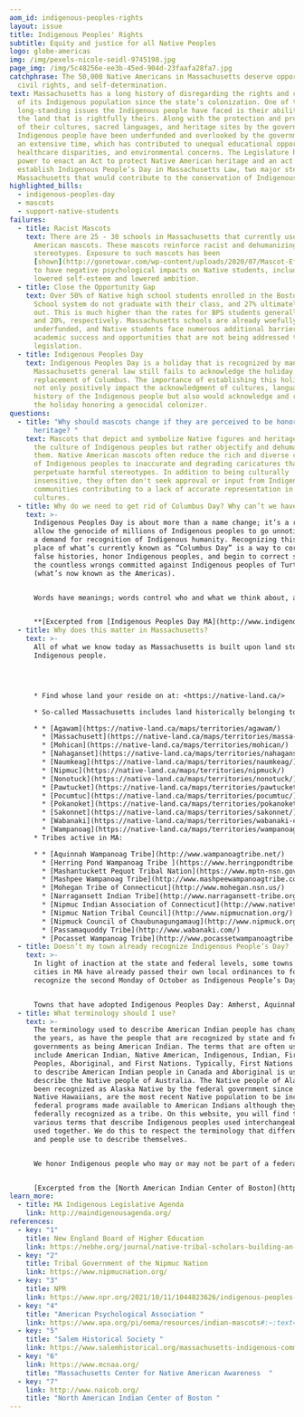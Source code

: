```yaml
---
aom_id: indigenous-peoples-rights
layout: issue
title: Indigenous Peoples' Rights
subtitle: Equity and justice for all Native Peoples
logo: globe-americas
img: /img/pexels-nicole-seidl-9745198.jpg
page_img: /img/5c48256e-ee3b-45ed-904d-23faafa28fa7.jpg
catchphrase: The 50,000 Native Americans in Massachusetts deserve opportunity,
  civil rights, and self-determination.
text: Massachusetts has a long history of disregarding the rights and concerns
  of its Indigenous population since the state’s colonization. One of the many
  long-standing issues the Indigenous people have faced is their ability to keep
  the land that is rightfully theirs. Along with the protection and preservation
  of their cultures, sacred languages, and heritage sites by the government. The
  Indigenous people have been underfunded and overlooked by the government for
  an extensive time, which has contributed to unequal educational opportunities,
  healthcare disparities, and environmental concerns. The Legislature has the
  power to enact an Act to protect Native American heritage and an act to
  establish Indigenous People’s Day in Massachusetts Law, two major steps in
  Massachusetts that would contribute to the conservation of Indigenous culture.
highlighted_bills:
  - indigenous-peoples-day
  - mascots
  - support-native-students
failures:
  - title: Racist Mascots
    text: There are 25 - 30 schools in Massachusetts that currently use Native
      American mascots. These mascots reinforce racist and dehumanizing
      stereotypes. Exposure to such mascots has been
      [shown](http://gonetowar.com/wp-content/uploads/2020/07/Mascot-Effects.pdf)
      to have negative psychological impacts on Native students, including
      lowered self-esteem and lowered ambition.
  - title: Close the Opportunity Gap
    text: Over 50% of Native high school students enrolled in the Boston Public
      School system do not graduate with their class, and 27% ultimately drop
      out. This is much higher than the rates for BPS students generally - 41%
      and 20%, respectively. Massachusetts schools are already woefully
      underfunded, and Native students face numerous additional barriers to
      academic success and opportunities that are not being addressed through
      legislation.
  - title: Indigenous Peoples Day
    text: Indigenous Peoples Day is a holiday that is recognized by many, yet
      Massachusetts general law still fails to acknowledge the holiday in
      replacement of Columbus. The importance of establishing this holiday would
      not only positively impact the acknowledgment of cultures, languages, and
      history of the Indigenous people but also would acknowledge and replace
      the holiday honoring a genocidal colonizer.
questions:
  - title: "Why should mascots change if they are perceived to be honoring native
      heritage? "
    text: Mascots that depict and symbolize Native figures and heritage do not honor
      the culture of Indigenous peoples but rather objectify and dehumanize
      them. Native American mascots often reduce the rich and diverse cultures
      of Indigenous peoples to inaccurate and degrading caricatures that
      perpetuate harmful stereotypes. In addition to being culturally
      insensitive, they often don't seek approval or input from Indigenous
      communities contributing to a lack of accurate representation in these
      cultures.
  - title: Why do we need to get rid of Columbus Day? Why can’t we have both holidays?
    text: >-
      Indigenous Peoples Day is about more than a name change; it’s a refusal to
      allow the genocide of millions of Indigenous peoples to go unnoticed, and
      a demand for recognition of Indigenous humanity. Recognizing this day in
      place of what’s currently known as “Columbus Day” is a way to correct
      false histories, honor Indigenous peoples, and begin to correct some of
      the countless wrongs committed against Indigenous peoples of Turtle Island
      (what’s now known as the Americas).


      Words have meanings; words control who and what we think about, and this has implications on our actions. If we continue to erase Indigenous peoples, and celebrate a colonizer (Christopher Columbus) instead, that will have a direct impact on the ways Indigenous peoples are treated. If we can’t even so much as celebrate the first peoples of this land, and not the person responsible for the largest genocide ever committed, then how can we expect good public policy or day to day treatment for Native Americans?


      **[Excerpted from [Indigenous Peoples Day MA](http://www.indigenouspeoplesdayma.org)]**
  - title: Why does this matter in Massachusetts?
    text: >-
      All of what we know today as Massachusetts is built upon land stolen from
      Indigenous people. 




      * Find whose land your reside on at: <https://native-land.ca/>

      * So-called Massachusetts includes land historically belonging to the following tribes (among others):

      * * [Agawam](https://native-land.ca/maps/territories/agawam/)
        * [Massachusett](https://native-land.ca/maps/territories/massa-adchu-es-et-massachuset-2/)
        * [Mohican](https://native-land.ca/maps/territories/mohican/)
        * [Nahaganset](https://native-land.ca/maps/territories/nahaganset/)
        * [Naumkeag](https://native-land.ca/maps/territories/naumkeag/)
        * [Nipmuc](https://native-land.ca/maps/territories/nipmuck/)
        * [Nonotuck](https://native-land.ca/maps/territories/nonotuck/)
        * [Pawtucket](https://native-land.ca/maps/territories/pawtucket/)
        * [Pocumtuc](https://native-land.ca/maps/territories/pocumtuc/)
        * [Pokanoket](https://native-land.ca/maps/territories/pokanoket/)
        * [Sakonnet](https://native-land.ca/maps/territories/sakonnet/)
        * [Wabanaki](https://native-land.ca/maps/territories/wabanaki-confederacy/)
        * [Wampanoag](https://native-land.ca/maps/territories/wampanoag/)
      * Tribes active in MA:

      * * [Aquinnah Wampanoag Tribe](http://www.wampanoagtribe.net/)
        * [​Herring Pond Wampanoag Tribe ](https://www.herringpondtribe.org/)
        * [Mashantuckett Pequot Tribal Nation](https://www.mptn-nsn.gov/default.aspx)
        * [Mashpee Wampanoag Tribe](http://www.mashpeewampanoagtribe.com/)
        * [Mohegan Tribe of Connecticut](http://www.mohegan.nsn.us/)
        * [Narragansett Indian Tribe](http://www.narragansett-tribe.org/)
        * [Nipmuc Indian Association of Connecticut](http://www.nativetech.org/Nipmuc)
        * [Nipmuc Nation Tribal Council](http://www.nipmucnation.org/)
        * [Nipmuck Council of Chaubunagungamaug](http://www.nipmuck.org/)
        * [Passamaquoddy Tribe](http://www.wabanaki.com/)
        * [Pocasset Wampanoag Tribe](http://www.pocassetwampanoagtribe.com/)
  - title: Doesn’t my town already recognize Indigenous People’s Day?
    text: >-
      In light of inaction at the state and federal levels, some towns and
      cities in MA have already passed their own local ordinances to formally
      recognize the second Monday of October as Indigenous People’s Day.


      Towns that have adopted Indigenous Peoples Day: Amherst, Aquinnah, Arlington, Bedford, Belmont, Boston,  Brookline, Cambridge, Easthampton, Falmouth, Grafton, Great Barrington, Harvard, Holyoke, Marblehead, Mashpee, Maynard, Melrose, Newton, Northampton, Provincetown, Salem, Somerville, Stow, and Wellesley
  - title: What terminology should I use?
    text: >-
      The terminology used to describe American Indian people has changed over
      the years, as have the people that are recognized by state and federal
      governments as being American Indian. The terms that are often used today
      include American Indian, Native American, Indigenous, Indian, First
      Peoples, Aboriginal, and First Nations. Typically, First Nations is used
      to describe American Indian people in Canada and Aboriginal is used to
      describe the Native people of Australia. The Native people of Alaska have
      been recognized as Alaska Native by the federal government since 1971.
      Native Hawaiians, are the most recent Native population to be included in
      federal programs made available to American Indians although they are not
      federally recognized as a tribe. On this website, you will find the
      various terms that describe Indigenous peoples used interchangeably or
      used together. We do this to respect the terminology that different tribes
      and people use to describe themselves.


      We honor Indigenous people who may or may not be part of a federally recognized or state recognized tribe, as well as the peoples whose tribes have been split by the U.S.-Canada border and the U.S.-Mexico border. All Indigenous people are welcome at the North American Indian Center of Boston.


      [Excerpted from the [North American Indian Center of Boston](http://www.naicob.org/history.html)]
learn_more:
  - title: MA Indigenous Legislative Agenda
    link: http://maindigenousagenda.org/
references:
  - key: "1"
    title: New England Board of Higher Education
    link: https://nebhe.org/journal/native-tribal-scholars-building-an-academic-community-for-massachusetts/
  - key: "2"
    title: Tribal Government of the Nipmuc Nation
    link: https://www.nipmucnation.org/
  - key: "3"
    title: NPR
    link: https://www.npr.org/2021/10/11/1044823626/indigenous-peoples-day-native-americans-columbus
  - key: "4"
    title: "American Psychological Association "
    link: https://www.apa.org/pi/oema/resources/indian-mascots#:~:text=According%20to%20Stephanie%20Fryberg%2C%20PhD,in%20which%20others%20see%20them
  - key: "5"
    title: "Salem Historical Society "
    link: https://www.salemhistorical.org/massachusetts-indigenous-community-resources
  - key: "6"
    link: https://www.mcnaa.org/
    title: "Massachusetts Center for Native American Awareness  "
  - key: "7"
    link: http://www.naicob.org/
    title: "North American Indian Center of Boston "
---
```

